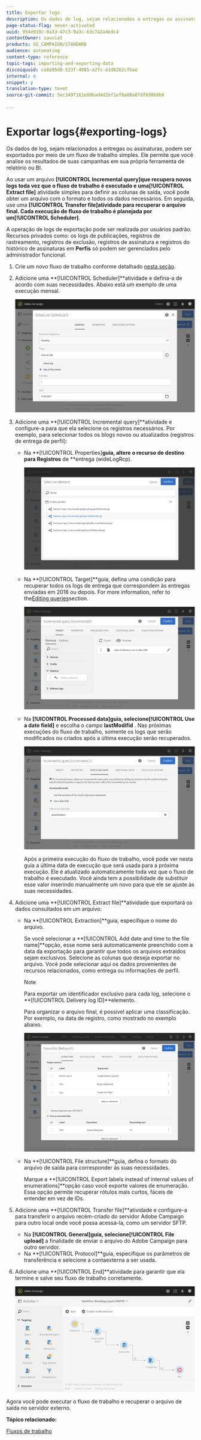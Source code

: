 ```yaml
---
title: Exportar logs
description: Os dados de log, sejam relacionados a entregas ou assinaturas, podem ser exportados por meio de um fluxo de trabalho simples.
page-status-flag: never-activated
uuid: 954e919c-0a33-47c3-9a3c-63c7a2a4edc4
contentOwner: sauviat
products: SG_CAMPAIGN/STANDARD
audience: automating
content-type: reference
topic-tags: importing-and-exporting-data
discoiquuid: ca8a95d8-523f-4085-a2fc-e1d8262cfbae
internal: n
snippet: y
translation-type: tm+mt
source-git-commit: 5ec3497161e89bad4d2ef1ef8a80a87df69860b6

---
```



# Exportar logs{#exporting-logs}

Os dados de log, sejam relacionados a entregas ou assinaturas, podem ser exportados por meio de um fluxo de trabalho simples. Ele permite que você analise os resultados de suas campanhas em sua própria ferramenta de relatório ou BI.

Ao usar um arquivo **[!UICONTROL Incremental query]**que recupera novos logs toda vez que o fluxo de trabalho é executado e uma**[!UICONTROL Extract file]** atividade simples para definir as colunas de saída, você pode obter um arquivo com o formato e todos os dados necessários. Em seguida, use uma **[!UICONTROL Transfer file]**atividade para recuperar o arquivo final. Cada execução de fluxo de trabalho é planejada por um**[!UICONTROL Scheduler]**.

A operação de logs de exportação pode ser realizada por usuários padrão. Recursos privados como: os logs de publicações, registros de rastreamento, registros de exclusão, registros de assinatura e registros do histórico de assinaturas em **Perfis** só podem ser gerenciados pelo administrador funcional.

1. Crie um novo fluxo de trabalho conforme detalhado [nesta seção](../../automating/using/building-a-workflow.md#creating-a-workflow).
1. Adicione uma **[!UICONTROL Scheduler]**atividade e defina-a de acordo com suas necessidades. Abaixo está um exemplo de uma execução mensal.

   ![](assets/export_logs_scheduler.png)

1. Adicione uma **[!UICONTROL Incremental query]**atividade e configure-a para que ela selecione os registros necessários. Por exemplo, para selecionar todos os blogs novos ou atualizados (registros de entrega de perfil):

   * Na **[!UICONTROL Properties]**guia, altere o recurso de destino para Registros** de **entrega (wideLogRcp).

      ![](assets/export_logs_query_properties.png)

   * Na **[!UICONTROL Target]**guia, defina uma condição para recuperar todos os logs de entrega que correspondem às entregas enviadas em 2016 ou depois. For more information, refer to the[Editing queries](../../automating/using/editing-queries.md#creating-queries)section.

      ![](assets/export_logs_query_target.png)

   * Na **[!UICONTROL Processed data]**guia, selecione**[!UICONTROL Use a date field]** e escolha o campo **lastModifid** . Nas próximas execuções do fluxo de trabalho, somente os logs que serão modificados ou criados após a última execução serão recuperados.

      ![](assets/export_logs_query_processeddata.png)

      Após a primeira execução do fluxo de trabalho, você pode ver nesta guia a última data de execução que será usada para a próxima execução. Ele é atualizado automaticamente toda vez que o fluxo de trabalho é executado. Você ainda tem a possibilidade de substituir esse valor inserindo manualmente um novo para que ele se ajuste às suas necessidades.

1. Adicione uma **[!UICONTROL Extract file]**atividade que exportará os dados consultados em um arquivo:

   * Na **[!UICONTROL Extraction]**guia, especifique o nome do arquivo.

      Se você selecionar a **[!UICONTROL Add date and time to the file name]**opção, esse nome será automaticamente preenchido com a data da exportação para garantir que todos os arquivos extraídos sejam exclusivos. Selecione as colunas que deseja exportar no arquivo. Você pode selecionar aqui os dados provenientes de recursos relacionados, como entrega ou informações de perfil.

      >[!NOTE]
      >
      >Para exportar um identificador exclusivo para cada log, selecione o **[!UICONTROL Delivery log ID]**elemento.

      Para organizar o arquivo final, é possível aplicar uma classificação. Por exemplo, na data de registro, como mostrado no exemplo abaixo.

      ![](assets/export_logs_extractfile_extraction.png)

   * Na **[!UICONTROL File structure]**guia, defina o formato do arquivo de saída para corresponder às suas necessidades.

      Marque a **[!UICONTROL Export labels instead of internal values of enumerations]**opção caso você exporte valores de enumeração. Essa opção permite recuperar rótulos mais curtos, fáceis de entender em vez de IDs.

1. Adicione uma **[!UICONTROL Transfer file]**atividade e configure-a para transferir o arquivo recém-criado do servidor Adobe Campaign para outro local onde você possa acessá-la, como um servidor SFTP.

   * Na **[!UICONTROL General]**guia, selecione**[!UICONTROL File upload]** a finalidade de enviar o arquivo do Adobe Campaign para outro servidor.
   * Na **[!UICONTROL Protocol]**guia, especifique os parâmetros de transferência e selecione a conta[](../../administration/using/external-accounts.md#creating-an-external-account)externa a ser usada.

1. Adicione uma **[!UICONTROL End]**atividade para garantir que ela termine e salve seu fluxo de trabalho corretamente.

   ![](assets/export_logs_example_workflow.png)

Agora você pode executar o fluxo de trabalho e recuperar o arquivo de saída no servidor externo.

**Tópico relacionado:**

[Fluxos de trabalho](../../automating/using/discovering-workflows.md)
